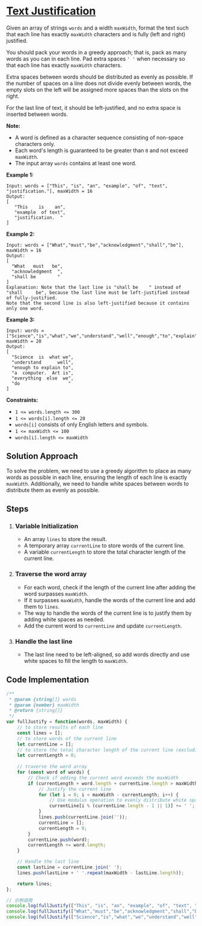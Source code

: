 # [Text Justification](https://leetcode.cn/problems/text-justification/)

Given an array of strings `words` and a width `maxWidth`, format the text such that each line has exactly `maxWidth` characters and is fully (left and right) justified.

You should pack your words in a greedy approach; that is, pack as many words as you can in each line. Pad extra spaces `' '` when necessary so that each line has exactly `maxWidth` characters.

Extra spaces between words should be distributed as evenly as possible. If the number of spaces on a line does not divide evenly between words, the empty slots on the left will be assigned more spaces than the slots on the right.

For the last line of text, it should be left-justified, and no extra space is inserted between words.

**Note:**

- A word is defined as a character sequence consisting of non-space characters only.
- Each word's length is guaranteed to be greater than `0` and not exceed `maxWidth`.
- The input array `words` contains at least one word.

 

**Example 1:**

```
Input: words = ["This", "is", "an", "example", "of", "text", "justification."], maxWidth = 16
Output:
[
   "This    is    an",
   "example  of text",
   "justification.  "
]
```

**Example 2:**

```
Input: words = ["What","must","be","acknowledgment","shall","be"], maxWidth = 16
Output:
[
  "What   must   be",
  "acknowledgment  ",
  "shall be        "
]
Explanation: Note that the last line is "shall be    " instead of "shall     be", because the last line must be left-justified instead of fully-justified.
Note that the second line is also left-justified because it contains only one word.
```

**Example 3:**

```
Input: words = ["Science","is","what","we","understand","well","enough","to","explain","to","a","computer.","Art","is","everything","else","we","do"], maxWidth = 20
Output:
[
  "Science  is  what we",
  "understand      well",
  "enough to explain to",
  "a  computer.  Art is",
  "everything  else  we",
  "do                  "
]
```

 

**Constraints:**

- `1 <= words.length <= 300`
- `1 <= words[i].length <= 20`
- `words[i]` consists of only English letters and symbols.
- `1 <= maxWidth <= 100`
- `words[i].length <= maxWidth`



## Solution Approach

To solve the problem, we need to use a greedy algorithm to place as many words as possible in each line, ensuring the length of each line is exactly `maxWidth`. Additionally, we need to handle white spaces between words to distribute them as evenly as possible.

## Steps

1. ### Variable Initialization

   * An array `lines` to store the result.
   * A temporary array `currentLine` to store words of the current line.
   * A variable  `currentLength` to store the total character length of the current line.

2. ### Traverse the word array

   * For each word, check if the length of the current line after adding the word surpasses `maxWidth`.
   * If it surpasses `maxWidth`, handle the words of the current line and add them to `lines`.
   * The way to handle the words of the current line is to justify them by adding white spaces as needed.
   * Add the current word to `currentLine` and update `currentLength`.

3. ### Handle the last line

   * The last line need to be left-aligned, so add words directly and use white spaces to fill the length to `maxWidth`.

## Code Implementation

```js
/**
 * @param {string[]} words
 * @param {number} maxWidth
 * @return {string[]}
 */
var fullJustify = function(words, maxWidth) {
    // to store results of each line
    const lines = [];
    // to store words of the current line
    let currentLine = [];
    // to store the total character length of the current line (excluding spaces)
    let currentLength = 0;
	
    // traverse the word array
    for (const word of words) {
        // Check if adding the current word exceeds the maxWidth
        if (currentLength + word.length + currentLine.length > maxWidth) {
            // Justify the current line
            for (let i = 0; i < maxWidth - currentLength; i++) {
                // Use modulus operation to evenly distribute white spaces between each word.
                currentLine[i % (currentLine.length - 1 || 1)] += ' ';
            }
            lines.push(currentLine.join(''));
            currentLine = [];
            currentLength = 0;
        }
        currentLine.push(word);
        currentLength += word.length;
    }

    // Handle the last line
    const lastLine = currentLine.join(' ');
    lines.push(lastLine + ' '.repeat(maxWidth - lastLine.length));

    return lines;
};

// 示例调用
console.log(fullJustify(["This", "is", "an", "example", "of", "text", "justification."], 16));
console.log(fullJustify(["What","must","be","acknowledgment","shall","be"], 16));
console.log(fullJustify(["Science","is","what","we","understand","well","enough","to","explain","to","a","computer.","Art","is","everything","else","we","do"], 20));

```



